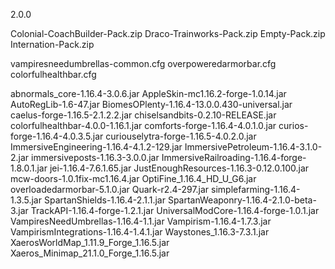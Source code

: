 2.0.0

Colonial-CoachBuilder-Pack.zip
Draco-Trainworks-Pack.zip
Empty-Pack.zip
Internation-Pack.zip

vampiresneedumbrellas-common.cfg
overpoweredarmorbar.cfg
colorfulhealthbar.cfg

abnormals_core-1.16.4-3.0.6.jar
AppleSkin-mc1.16.2-forge-1.0.14.jar
AutoRegLib-1.6-47.jar
BiomesOPlenty-1.16.4-13.0.0.430-universal.jar
caelus-forge-1.16.5-2.1.2.2.jar
chiselsandbits-0.2.10-RELEASE.jar
colorfulhealthbar-4.0.0-1.16.1.jar
comforts-forge-1.16.4-4.0.1.0.jar
curios-forge-1.16.4-4.0.3.5.jar
curiouselytra-forge-1.16.5-4.0.2.0.jar
ImmersiveEngineering-1.16.4-4.1.2-129.jar
ImmersivePetroleum-1.16.4-3.1.0-2.jar
immersiveposts-1.16.3-3.0.0.jar
ImmersiveRailroading-1.16.4-forge-1.8.0.1.jar
jei-1.16.4-7.6.1.65.jar
JustEnoughResources-1.16.3-0.12.0.100.jar
mcw-doors-1.0.1fix-mc1.16.4.jar
OptiFine_1.16.4_HD_U_G6.jar
overloadedarmorbar-5.1.0.jar
Quark-r2.4-297.jar
simplefarming-1.16.4-1.3.5.jar
SpartanShields-1.16.4-2.1.1.jar
SpartanWeaponry-1.16.4-2.1.0-beta-3.jar
TrackAPI-1.16.4-forge-1.2.1.jar
UniversalModCore-1.16.4-forge-1.0.1.jar
VampiresNeedUmbrellas-1.16.4-1.1.jar
Vampirism-1.16.4-1.7.3.jar
VampirismIntegrations-1.16.4-1.4.1.jar
Waystones_1.16.3-7.3.1.jar
XaerosWorldMap_1.11.9_Forge_1.16.5.jar
Xaeros_Minimap_21.1.0_Forge_1.16.5.jar
